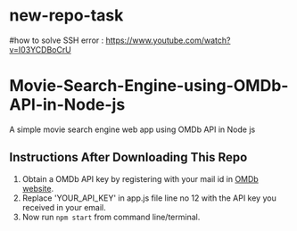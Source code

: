 # new-repo-task

#how to solve SSH error :
https://www.youtube.com/watch?v=I03YCDBoCrU


# Movie-Search-Engine-using-OMDb-API-in-Node-js
A simple movie search engine web app using OMDb API in Node js

## Instructions After Downloading This Repo
1. Obtain a OMDb API key by registering with your mail id in [OMDb website](https://www.omdbapi.com/apikey.aspx).
2. Replace 'YOUR_API_KEY' in app.js file line no 12 with the API key you received in your email.
3. Now run `npm start` from command line/terminal.

